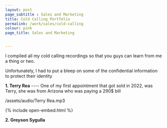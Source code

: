 ```yaml
---
layout: post
page_subtitle : Sales and Marketing
title: Cold Calling Portfolio
permalink: /work/sales/cold-calling
colour: pink
page_title: Sales and Marketing


---
```


I compiled all my cold calling recordings so that you guys can learn from me a thing or two. 



Unfortunately, I had to put a bleep on some of the confidential information to protect their identity 



**1. Terry Rea** ---- One of my first appointment that got sold in 2022, was Terry, she was from Arizona who was paying a 290$ bill 

/assets/audio/Terry Rea.mp3

{% include open-embed.html %}

**2. Greyson Sygulla**
